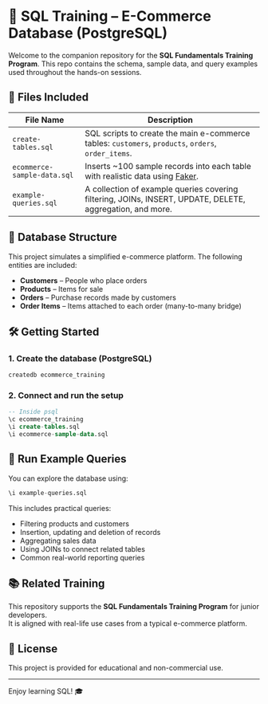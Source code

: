 # 🛒 SQL Training – E-Commerce Database (PostgreSQL)

Welcome to the companion repository for the **SQL Fundamentals Training Program**. This repo contains the schema, sample data, and query examples used throughout the hands-on sessions.

## 📁 Files Included

| File Name                  | Description |
|---------------------------|-------------|
| `create-tables.sql`       | SQL scripts to create the main e-commerce tables: `customers`, `products`, `orders`, `order_items`. |
| `ecommerce-sample-data.sql` | Inserts ~100 sample records into each table with realistic data using [Faker](https://faker.readthedocs.io/). |
| `example-queries.sql`      | A collection of example queries covering filtering, JOINs, INSERT, UPDATE, DELETE, aggregation, and more. |

## 🧱 Database Structure

This project simulates a simplified e-commerce platform. The following entities are included:

- **Customers** – People who place orders
- **Products** – Items for sale
- **Orders** – Purchase records made by customers
- **Order Items** – Items attached to each order (many-to-many bridge)

## 🛠️ Getting Started

### 1. Create the database (PostgreSQL)

```bash
createdb ecommerce_training
```

### 2. Connect and run the setup

```sql
-- Inside psql
\c ecommerce_training
\i create-tables.sql
\i ecommerce-sample-data.sql
```

## 🧪 Run Example Queries

You can explore the database using:

```sql
\i example-queries.sql
```

This includes practical queries:
- Filtering products and customers
- Insertion, updating and deletion of records
- Aggregating sales data
- Using JOINs to connect related tables
- Common real-world reporting queries

## 📚 Related Training

This repository supports the **SQL Fundamentals Training Program** for junior developers.  
It is aligned with real-life use cases from a typical e-commerce platform.

## 📝 License

This project is provided for educational and non-commercial use.

---

Enjoy learning SQL! 🎓